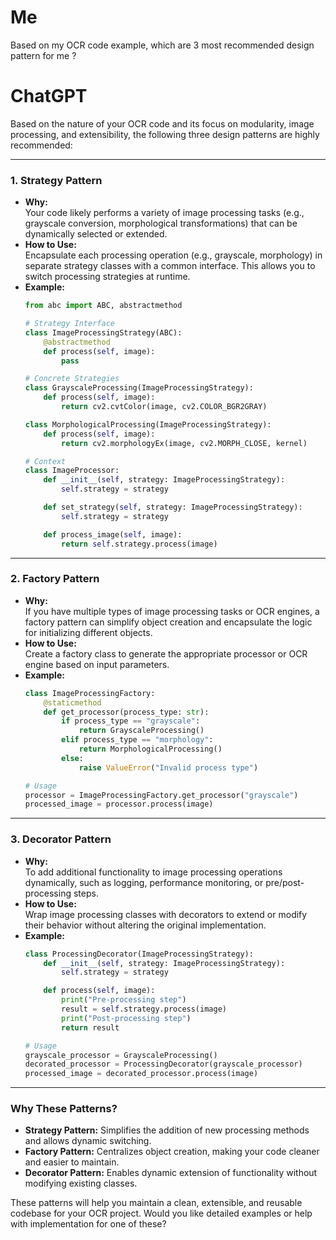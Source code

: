 # Me

Based on my OCR code example, which are 3 most recommended design pattern for me ?

# ChatGPT

Based on the nature of your OCR code and its focus on modularity, image processing, and extensibility, the following three design patterns are highly recommended:

---

### 1. **Strategy Pattern**
   - **Why:**  
     Your code likely performs a variety of image processing tasks (e.g., grayscale conversion, morphological transformations) that can be dynamically selected or extended.
   - **How to Use:**  
     Encapsulate each processing operation (e.g., grayscale, morphology) in separate strategy classes with a common interface. This allows you to switch processing strategies at runtime.
   - **Example:**
     ```python
     from abc import ABC, abstractmethod

     # Strategy Interface
     class ImageProcessingStrategy(ABC):
         @abstractmethod
         def process(self, image):
             pass

     # Concrete Strategies
     class GrayscaleProcessing(ImageProcessingStrategy):
         def process(self, image):
             return cv2.cvtColor(image, cv2.COLOR_BGR2GRAY)

     class MorphologicalProcessing(ImageProcessingStrategy):
         def process(self, image):
             return cv2.morphologyEx(image, cv2.MORPH_CLOSE, kernel)

     # Context
     class ImageProcessor:
         def __init__(self, strategy: ImageProcessingStrategy):
             self.strategy = strategy

         def set_strategy(self, strategy: ImageProcessingStrategy):
             self.strategy = strategy

         def process_image(self, image):
             return self.strategy.process(image)
     ```

---

### 2. **Factory Pattern**
   - **Why:**  
     If you have multiple types of image processing tasks or OCR engines, a factory pattern can simplify object creation and encapsulate the logic for initializing different objects.
   - **How to Use:**  
     Create a factory class to generate the appropriate processor or OCR engine based on input parameters.
   - **Example:**
     ```python
     class ImageProcessingFactory:
         @staticmethod
         def get_processor(process_type: str):
             if process_type == "grayscale":
                 return GrayscaleProcessing()
             elif process_type == "morphology":
                 return MorphologicalProcessing()
             else:
                 raise ValueError("Invalid process type")
     
     # Usage
     processor = ImageProcessingFactory.get_processor("grayscale")
     processed_image = processor.process(image)
     ```

---

### 3. **Decorator Pattern**
   - **Why:**  
     To add additional functionality to image processing operations dynamically, such as logging, performance monitoring, or pre/post-processing steps.
   - **How to Use:**  
     Wrap image processing classes with decorators to extend or modify their behavior without altering the original implementation.
   - **Example:**
     ```python
     class ProcessingDecorator(ImageProcessingStrategy):
         def __init__(self, strategy: ImageProcessingStrategy):
             self.strategy = strategy

         def process(self, image):
             print("Pre-processing step")
             result = self.strategy.process(image)
             print("Post-processing step")
             return result

     # Usage
     grayscale_processor = GrayscaleProcessing()
     decorated_processor = ProcessingDecorator(grayscale_processor)
     processed_image = decorated_processor.process(image)
     ```

---

### Why These Patterns?
- **Strategy Pattern:** Simplifies the addition of new processing methods and allows dynamic switching.
- **Factory Pattern:** Centralizes object creation, making your code cleaner and easier to maintain.
- **Decorator Pattern:** Enables dynamic extension of functionality without modifying existing classes.

These patterns will help you maintain a clean, extensible, and reusable codebase for your OCR project. Would you like detailed examples or help with implementation for one of these?